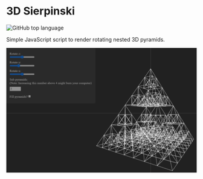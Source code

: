 # 3D Sierpinski

![GitHub top language](https://img.shields.io/github/languages/top/meowhib/3DSierpinski)

Simple JavaScript script to render rotating nested 3D pyramids.

![Preview image](preview.png)